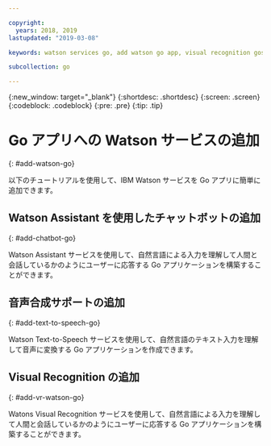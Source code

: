 ```yaml
---

copyright:
  years: 2018, 2019
lastupdated: "2019-03-08"

keywords: watson services go, add watson go app, visual recognition gos

subcollection: go

---
```


{:new_window: target="_blank"}
{:shortdesc: .shortdesc}
{:screen: .screen}
{:codeblock: .codeblock}
{:pre: .pre}
{:tip: .tip}

# Go アプリへの Watson サービスの追加
{: #add-watson-go}

以下のチュートリアルを使用して、IBM Watson サービスを Go アプリに簡単に追加できます。

<!-- Need topic links once they are moved to the Watson repo. Add links to each section "For more information..." -->

## Watson Assistant を使用したチャットボットの追加
{: #add-chatbot-go}

Watson Assistant サービスを使用して、自然言語による入力を理解して人間と会話しているかのようにユーザーに応答する Go アプリケーションを構築することができます。

## 音声合成サポートの追加
{: #add-text-to-speech-go}

Watson Text-to-Speech サービスを使用して、自然言語のテキスト入力を理解して音声に変換する Go アプリケーションを作成できます。

## Visual Recognition の追加
{: #add-vr-watson-go}

Watons Visual Recognition サービスを使用して、自然言語による入力を理解して人間と会話しているかのようにユーザーに応答する Go アプリケーションを構築することができます。
